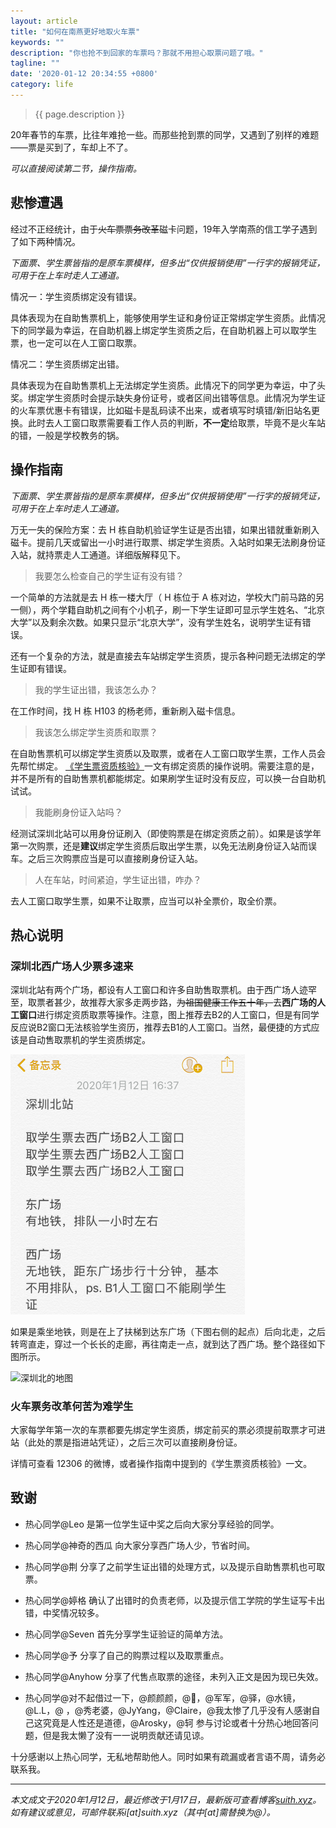 ```yaml
---
layout: article
title: "如何在南燕更好地取火车票"
keywords: ""
description: "你也抢不到回家的车票吗？那就不用担心取票问题了哦。"
tagline: ""
date: '2020-01-12 20:34:55 +0800'
category: life
---
```

> {{ page.description }}

20年春节的车票，比往年难抢一些。而那些抢到票的同学，又遇到了别样的难题——票是买到了，车却上不了。

*可以直接阅读第二节，操作指南。*

<!--more-->

## 悲惨遭遇


经过不正经统计，由于~~火车票票务改革~~磁卡问题，19年入学南燕的信工学子遇到了如下两种情况。

*下面票、学生票皆指的是原车票模样，但多出“仅供报销使用”一行字的报销凭证，可用于在上车时走人工通道。*

情况一：学生资质绑定没有错误。

具体表现为在自助售票机上，能够使用学生证和身份证正常绑定学生资质。此情况下的同学最为幸运，在自助机器上绑定学生资质之后，在自助机器上可以取学生票，也一定可以在人工窗口取票。

情况二：学生资质绑定出错。

具体表现为在自助售票机上无法绑定学生资质。此情况下的同学更为幸运，中了头奖。绑定学生资质时会提示缺失身份证号，或者区间出错等信息。此情况为学生证的火车票优惠卡有错误，比如磁卡是乱码读不出来，或者填写时填错/新旧站名更换。此时去人工窗口取票需要看工作人员的判断，**不一定**给取票，毕竟不是火车站的错，一般是学校教务的锅。

## 操作指南

*下面票、学生票皆指的是原车票模样，但多出“仅供报销使用”一行字的报销凭证，可用于在上车时走人工通道。*

万无一失的保险方案：去 H 栋自助机验证学生证是否出错，如果出错就重新刷入磁卡。提前几天或留出一小时进行取票、绑定学生资质。入站时如果无法刷身份证入站，就持票走人工通道。详细版解释见下。

> 我要怎么检查自己的学生证有没有错？

一个简单的方法就是去 H 栋一楼大厅（ H 栋位于 A 栋对边，学校大门前马路的另一侧），两个学籍自助机之间有个小机子，刷一下学生证即可显示学生姓名、“北京大学”以及剩余次数。如果只显示“北京大学”，没有学生姓名，说明学生证有错误。

还有一个复杂的方法，就是直接去车站绑定学生资质，提示各种问题无法绑定的学生证即有错误。

> 我的学生证出错，我该怎么办？

在工作时间，找 H 栋 H103 的杨老师，重新刷入磁卡信息。

> 我该怎么绑定学生资质和取票？

在自助售票机可以绑定学生资质以及取票，或者在人工窗口取学生票，工作人员会先帮忙绑定。 [《学生票资质核验》](https://mp.weixin.qq.com/s/_ODExgXs_8eAXnNiKN31Wg)一文有绑定资质的操作说明。需要注意的是，并不是所有的自助售票机都能绑定。如果刷学生证时没有反应，可以换一台自助机试试。

> 我能刷身份证入站吗？

经测试深圳北站可以用身份证刷入（即使购票是在绑定资质之前）。如果是该学年第一次购票，还是**建议**绑定学生资质后取出学生票，以免无法刷身份证入站而误车。之后三次购票应当是可以直接刷身份证入站。

> 人在车站，时间紧迫，学生证出错，咋办？

去人工窗口取学生票，如果不让取票，应当可以补全票价，取全价票。

## 热心说明

### 深圳北西广场人少票多速来

深圳北站有两个广场，都设有人工窗口和许多自助售取票机。由于西广场人迹罕至，取票者甚少，故推荐大家多走两步路，~~为祖国健康工作五十年，~~去**西广场的人工窗口**进行绑定资质取票等操作。注意，图上推荐去B2的人工窗口，但是有同学反应说B2窗口无法核验学生资历，推荐去B1的人工窗口。当然，最便捷的方式应该是自动售取票机的学生资质绑定。

<img src="../assets/images/shenzhenbei-advices.png" alt="神奇的西瓜分享的图片" style="zoom:50%;" />

如果是乘坐地铁，则是在上了扶梯到达东广场（下图右侧的起点）后向北走，之后转弯直走，穿过一个长长的走廊，再往南走一点，就到达了西广场。整个路径如下图所示。

![深圳北的地图]({{"/assets/images/shenzhenbei-map.png"}})



### 火车票务改革何苦为难学生

大家每学年第一次的车票都要先绑定学生资质，绑定前买的票必须提前取票才可进站（此处的票是指进站凭证），之后三次可以直接刷身份证。

详情可查看 12306 的微博，或者操作指南中提到的《学生票资质核验》一文。

## 致谢

- 热心同学@Leo 是第一位学生证中奖之后向大家分享经验的同学。

- 热心同学@神奇的西瓜 向大家分享西广场人少，节省时间。

- 热心同学@荆 分享了之前学生证出错的处理方式，以及提示自助售票机也可取票。

- 热心同学@婷格 确认了出错时的负责老师，以及提示信工学院的学生证写卡出错，中奖情况较多。

- 热心同学@Seven 首先分享学生证验证的简单方法。

- 热心同学@予 分享了自己的购票过程以及取票重点。

- 热心同学@Anyhow 分享了代售点取票的途径，未列入正文是因为现已失效。

- 热心同学@对不起借过一下，@颜颜颜，@🍭，@军军，@驿，@水镜，@L.L，@ ，@秀老婆，@JyYang，@Claire，@我太惨了几乎没有人感谢自己这究竟是人性还是道德，@Arosky，@轲 参与讨论或者十分热心地回答问题，但是我太懒了没有一一说明贡献还请见谅。

十分感谢以上热心同学，无私地帮助他人。同时如果有疏漏或者言语不周，请务必联系我。

---

*本文成文于2020年1月12日，最近修改于1月17日，最新版可查看博客[suith.xyz](https://suith.xyz//train-tickets-in-pkusz)。如有建议或意见，可邮件联系i[at]suith.xyz（其中[at]需替换为@）。*